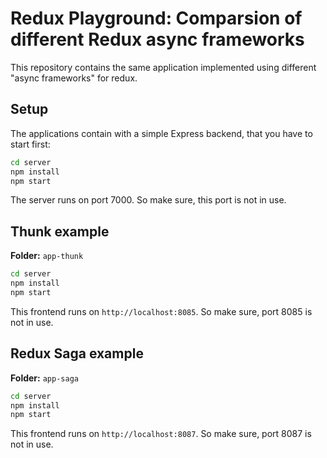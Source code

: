 # Redux Playground: Comparsion of different Redux async frameworks

This repository contains the same application implemented using different "async frameworks" for redux.

## Setup

The applications contain with a simple Express backend, that you have to start first:

```bash
cd server
npm install
npm start
```

The server runs on port 7000. So make sure, this port is not in use.

## Thunk example

**Folder:** `app-thunk`

```bash
cd server
npm install
npm start
```

This frontend runs on `http://localhost:8085`. So make sure, port 8085 is not in use.

## Redux Saga example

**Folder:** `app-saga`

```bash
cd server
npm install
npm start
```

This frontend runs on `http://localhost:8087`. So make sure, port 8087 is not in use.

